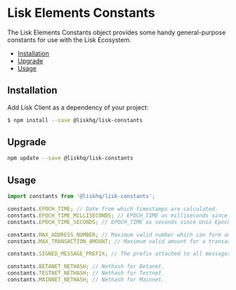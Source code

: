 # Lisk Elements Constants

The Lisk Elements Constants object provides some handy general-purpose constants for use with the Lisk Ecosystem.

- [Installation](#installation)
- [Upgrade](#upgrade)
- [Usage](#usage)

## Installation

Add Lisk Client as a dependency of your project:

```bash
$ npm install --save @liskhq/lisk-constants
```

## Upgrade

```bash
npm update --save @liskhq/lisk-constants
```

## Usage

```js
import constants from '@liskhq/lisk-constants';

constants.EPOCH_TIME; // Date from which timestamps are calculated.
constants.EPOCH_TIME_MILLISECONDS; // EPOCH_TIME as milliseconds since Unix Epoch.
constants.EPOCH_TIME_SECONDS; // EPOCH_TIME as seconds since Unix Epoch.

constants.MAX_ADDRESS_NUMBER; // Maximum valid number which can form an address when suffixed with an 'L'.
constants.MAX_TRANSACTION_AMOUNT; // Maximum valid amount for a transaction.

constants.SIGNED_MESSAGE_PREFIX; // The prefix attached to all messages signed according to the Lisk message signature protocol.

constants.BETANET_NETHASH; // Nethash for Betanet.
constants.TESTNET_NETHASH; // Nethash for Testnet.
constants.MAINNET_NETHASH; // Nethash for Mainnet.
```
